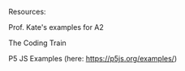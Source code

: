 Resources:

Prof. Kate's examples for A2

The Coding Train

P5 JS Examples (here: https://p5js.org/examples/)
